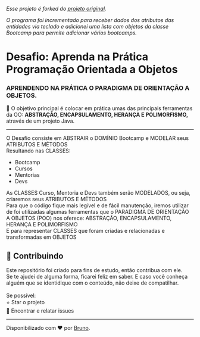

*Esse projeto é forked do [projeto original](https://github.com/cami-la/desafio-poo-dio).*

*O programa foi incrementado para receber dados dos atributos das entidades via teclado e adicionei uma lista com objetos da classe Bootcamp para permite adicionar vários bootcamps.*

 # Desafio: Aprenda na Prática Programação Orientada a Objetos
 
 ### APRENDENDO NA PRÁTICA O PARADIGMA DE ORIENTAÇÃO A OBJETOS.
 

   💎 O objetivo principal é colocar em prática umas das principais ferramentas da OO: <strong>ABSTRAÇÃO, ENCAPSULAMENTO, HERANÇA E POLIMORFISMO,</strong> através de um projeto Java. 


----

O Desafio consiste em  ABSTRAIR o DOMÍNIO Bootcamp e MODELAR seus ATRIBUTOS E MÉTODOS  
Resultando nas CLASSES: 

 - Bootcamp
 - Cursos
 - Mentorias 
 - Devs


 As CLASSES Curso, Mentoria e Devs também serão MODELADOS, ou seja, criaremos seus ATRIBUTOS E MÉTODOS  
 Para que o código fique mais legível e de fácil manutenção, iremos utilizar de foi utilizadas algumas ferramentas que o PARADIGMA DE ORIENTAÇÃO A OBJETOS (POO) nos oferece: ABSTRAÇÃO, ENCAPSULAMENTO, HERANÇA E POLIMORFISMO  
 E para representar CLASSES que foram criadas e relacionadas e transformadas em OBJETOS



<h2> 🤝 Contribuindo </h2>

<p>
Este repositório foi criado para fins de estudo, então contribua com ele.<br>
Se te ajudei de alguma forma, ficarei feliz em saber. E caso você conheça alguém que se identidique com o conteúdo, não deixe de compatilhar.<br>
<br>
Se possível:<br>
⭐️  Star o projeto<br>
🐛 Encontrar e relatar issues<br>
</p>



------------

Disponibilizado com ♥ por [Bruno](https://github.com/brun0car1oso).
